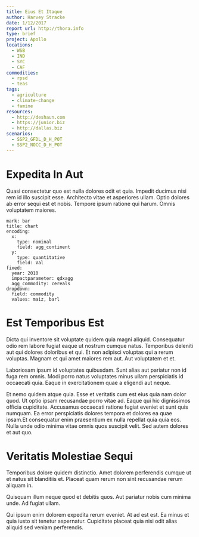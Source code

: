 ```yaml
---
title: Eius Et Itaque
author: Harvey Stracke
date: 1/12/2017
report url: http://thora.info
type: brief
project: Apollo
locations:
  - WSB
  - IND
  - SYC
  - CAF
commodities:
  - rpsd
  - teas
tags:
  - agriculture
  - climate-change
  - famine
resources:
  - http://deshaun.com
  - https://junior.biz
  - http://dallas.biz
scenarios:
  - SSP2_GFDL_D_H_POT
  - SSP2_NOCC_D_H_POT
---
```

# Expedita In Aut
Quasi consectetur quo est nulla dolores odit et quia. Impedit ducimus nisi rem id illo suscipit esse. Architecto vitae et asperiores ullam. Optio dolores ab error sequi est et nobis. Tempore ipsum ratione qui harum. Omnis voluptatem maiores.

```vis
mark: bar
title: chart
encoding:
  x:
    type: nominal
    field: agg_continent
  y:
    type: quantitative
    field: Val
fixed:
  year: 2010
  impactparameter: qdxagg
  agg_commodity: cereals
dropdown:
  field: commodity
  values: maiz, barl
```

# Est Temporibus Est
Dicta qui inventore sit voluptate quidem quia magni aliquid. Consequatur odio rem labore fugiat eaque ut nostrum cumque natus. Temporibus deleniti aut qui dolores doloribus et qui. Et non adipisci voluptas qui a rerum voluptas. Magnam et qui amet maiores rem aut. Aut voluptatem et et.
 Laboriosam ipsum id voluptates quibusdam. Sunt alias aut pariatur non id fuga rem omnis. Modi porro natus voluptates minus ullam perspiciatis id occaecati quia. Eaque in exercitationem quae a eligendi aut neque.
 Et nemo quidem atque quia. Esse et veritatis cum est eius quia nam dolor quod. Ut optio ipsam recusandae porro vitae ad. Eaque qui hic dignissimos officia cupiditate. Accusamus occaecati ratione fugiat eveniet et sunt quis numquam. Ea error perspiciatis dolores tempora et dolores ea quae ipsam.Et consequatur enim praesentium ex nulla repellat quia quia eos. Nulla unde odio minima vitae omnis quos suscipit velit. Sed autem dolores et aut quo.

# Veritatis Molestiae Sequi
Temporibus dolore quidem distinctio. Amet dolorem perferendis cumque ut et natus sit blanditiis et. Placeat quam rerum non sint recusandae rerum aliquam in.
 Quisquam illum neque quod et debitis quos. Aut pariatur nobis cum minima unde. Ad fugiat ullam.
 Qui ipsum enim dolorem expedita rerum eveniet. At ad est est. Ea minus et quia iusto sit tenetur aspernatur. Cupiditate placeat quia nisi odit alias aliquid sed veniam perferendis.
